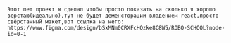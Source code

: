    Этот пет проект я сделал чтобы просто показать на сколько я хорошо верстаю(идеально),тут не будет деменсторации владением react,просто свёрстанный макет,вот ссылка на него: https://www.figma.com/design/bSxMNm0CRXFcHQzke8C8W5/ROBO-SCHOOL?node-id=0-1 

